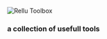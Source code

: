 ![Rellu Toolbox](https://img.relluem94.de/logos/web/rellutoolbox.png)

### a collection of usefull tools
